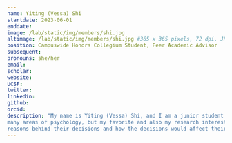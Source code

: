 ```yaml
---
name: Yiting (Vessa) Shi
startdate: 2023-06-01
enddate:
image: /lab/static/img/members/shi.jpg
altimage: /lab/static/img/members/shi.jpg #365 x 365 pixels, 72 dpi, JPG
position: Campuswide Honors Collegium Student, Peer Academic Advisor
subsequent:
pronouns: she/her
email: 
scholar:
website:
UCSF:
twitter: 
linkedin: 
github: 
orcid:
description: "My name is Yiting (Vessa) Shi, and I am a junior student majoring in Psychology, minoring in Biological Sciences. I am interested in 
many areas of psychology, but my favorite and also my research interest is people’s motivation and decision making, especially the 
reasons behind their decisions and how the decisions would affect their relationship with other people."
---
```

